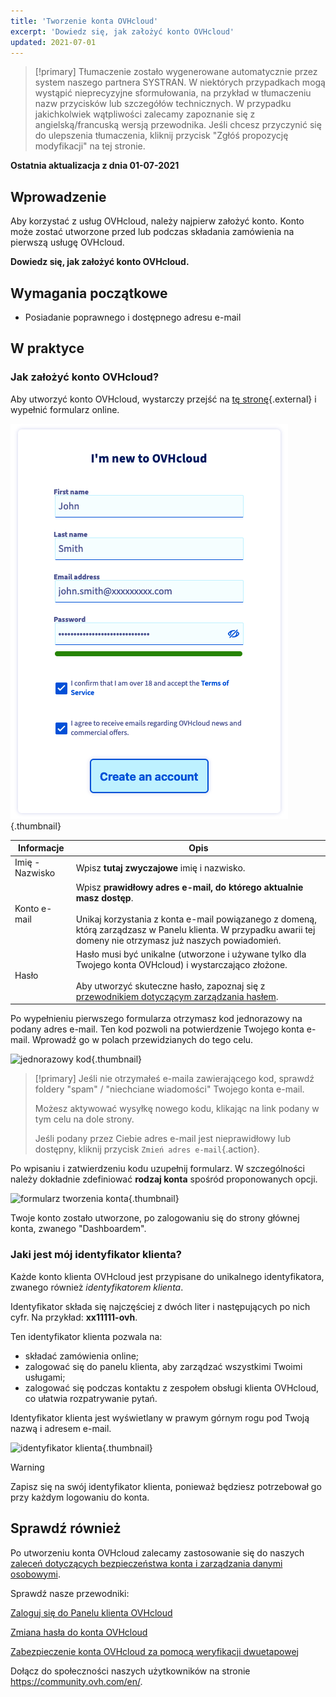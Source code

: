 ```yaml
---
title: 'Tworzenie konta OVHcloud'
excerpt: 'Dowiedz się, jak założyć konto OVHcloud'
updated: 2021-07-01
---
```


> [!primary]
> Tłumaczenie zostało wygenerowane automatycznie przez system naszego partnera SYSTRAN. W niektórych przypadkach mogą wystąpić nieprecyzyjne sformułowania, na przykład w tłumaczeniu nazw przycisków lub szczegółów technicznych. W przypadku jakichkolwiek wątpliwości zalecamy zapoznanie się z angielską/francuską wersją przewodnika. Jeśli chcesz przyczynić się do ulepszenia tłumaczenia, kliknij przycisk "Zgłóś propozycję modyfikacji" na tej stronie.
>

**Ostatnia aktualizacja z dnia 01-07-2021**

## Wprowadzenie

Aby korzystać z usług OVHcloud, należy najpierw założyć konto.
Konto może zostać utworzone przed lub podczas składania zamówienia na pierwszą usługę OVHcloud.

**Dowiedz się, jak założyć konto OVHcloud.**

## Wymagania początkowe

- Posiadanie poprawnego i dostępnego adresu e-mail

## W praktyce

### Jak założyć konto OVHcloud?

Aby utworzyć konto OVHcloud, wystarczy przejść na [tę stronę](https://www.ovh.com/auth/?action=gotomanager&from=https://www.ovh.pl/&ovhSubsidiary=pl){.external} i wypełnić formularz online.

![formularz tworzenia konta](images/account-creation.png){.thumbnail}

|Informacje|Opis|
|---|---|
|Imię - Nazwisko|Wpisz **tutaj zwyczajowe** imię i nazwisko.|
|Konto e-mail|Wpisz **prawidłowy adres e-mail, do którego aktualnie masz dostęp**.<br><br>Unikaj korzystania z konta e-mail powiązanego z domeną, którą zarządzasz w Panelu klienta. W przypadku awarii tej domeny nie otrzymasz już naszych powiadomień.|
|Hasło|Hasło musi być unikalne (utworzone i używane tylko dla Twojego konta OVHcloud) i wystarczająco złożone.<br><br>Aby utworzyć skuteczne hasło, zapoznaj się z [przewodnikiem dotyczącym zarządzania hasłem](/pages/account/customer/manage-ovh-password#w-praktyce).|

Po wypełnieniu pierwszego formularza otrzymasz kod jednorazowy na podany adres e-mail. Ten kod pozwoli na potwierdzenie Twojego konta e-mail. Wprowadź go w polach przewidzianych do tego celu.

![jednorazowy kod](images/code.png){.thumbnail}

> [!primary]
> Jeśli nie otrzymałeś e-maila zawierającego kod, sprawdź foldery "spam" / "niechciane wiadomości" Twojego konta e-mail.
>
> Możesz aktywować wysyłkę nowego kodu, klikając na link podany w tym celu na dole strony.
>
> Jeśli podany przez Ciebie adres e-mail jest nieprawidłowy lub dostępny, kliknij przycisk `Zmień adres e-mail`{.action}.
>

Po wpisaniu i zatwierdzeniu kodu uzupełnij formularz. W szczególności należy dokładnie zdefiniować **rodzaj konta** spośród proponowanych opcji.

![formularz tworzenia konta](images/account-type.png){.thumbnail}

Twoje konto zostało utworzone, po zalogowaniu się do strony głównej konta, zwanego "Dashboardem".

### Jaki jest mój identyfikator klienta?

Każde konto klienta OVHcloud jest przypisane do unikalnego identyfikatora, zwanego również *identyfikatorem klienta*.

Identyfikator składa się najczęściej z dwóch liter i następujących po nich cyfr. Na przykład: **xx11111-ovh**.

Ten identyfikator klienta pozwala na:

- składać zamówienia online;
- zalogować się do panelu klienta, aby zarządzać wszystkimi Twoimi usługami;
- zalogować się podczas kontaktu z zespołem obsługi klienta OVHcloud, co ułatwia rozpatrywanie pytań.

Identyfikator klienta jest wyświetlany w prawym górnym rogu pod Twoją nazwą i adresem e-mail.

![identyfikator klienta](images/nic-handle.png){.thumbnail}

> [!warning]
> Zapisz się na swój identyfikator klienta, ponieważ będziesz potrzebował go przy każdym logowaniu do konta.

## Sprawdź również

Po utworzeniu konta OVHcloud zalecamy zastosowanie się do naszych [zaleceń dotyczących bezpieczeństwa konta i zarządzania danymi osobowymi](/pages/account/customer/all_about_username).

Sprawdź nasze przewodniki:

[Zaloguj się do Panelu klienta OVHcloud](/pages/account/customer/ovhcloud-account-login)

[Zmiana hasła do konta OVHcloud](/pages/account/customer/manage-ovh-password)

[Zabezpieczenie konta OVHcloud za pomocą weryfikacji dwuetapowej](/pages/account/customer/secure-ovhcloud-account-with-2fa)

Dołącz do społeczności naszych użytkowników na stronie <https://community.ovh.com/en/>.

